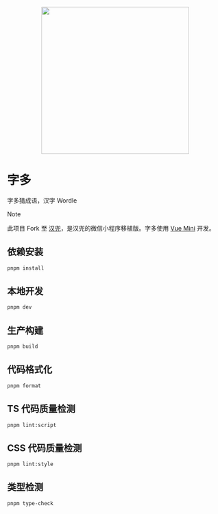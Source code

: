 <p align="center">
  <img src="https://github.com/yangmingshan/ziduo/blob/main/media/ziduo.jpeg?raw=true" width="344">
</p>

# 字多

字多猜成语，汉字 Wordle

<!-- prettier-ignore -->
> [!NOTE]
> 此项目 Fork 至 [汉兜](https://github.com/antfu/handle)，是汉兜的微信小程序移植版。字多使用 [Vue Mini](https://github.com/vue-mini/vue-mini) 开发。

## 依赖安装

```sh
pnpm install
```

## 本地开发

```sh
pnpm dev
```

## 生产构建

```sh
pnpm build
```

## 代码格式化

```sh
pnpm format
```

## TS 代码质量检测

```sh
pnpm lint:script
```

## CSS 代码质量检测

```sh
pnpm lint:style
```

## 类型检测

```sh
pnpm type-check
```
